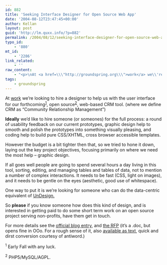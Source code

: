 ```yaml
---
id: 882
title: 'Seeking Interface Designer for Open Source Web App'
date: '2004-08-12T23:47:45+00:00'
author: Kellan
layout: post
guid: 'http://lm.quxx.info/?p=882'
permalink: /2004/08/12/seeking-interface-designer-for-open-source-web-app/
typo_id:
    - '880'
mt_id:
    - '2286'
link_related:
    - ''
raw_content:
    - "<p>\nAt <a href=\\\"http://groundspring.org\\\">work</a> we\\'re looking to hire a designer to help us with the user interface for our forthcoming<sup class=\\\"footnote\\\"><a href=\\\"#fn1\\\">1</a></sup>, open source<sup class=\\\"footnote\\\"><a href=\\\"#fn2\\\">2</a></sup>, web-based CRM tool. (where we define CRM as \\\"Community Relationship Management\\\")\n</p>\n<p>\n<b>Ideally</b> we\\'d like to hire someone (or someones) for the full process: a round of usability feedback on our current prototypes, graphic design help to smooth and polish the prototypes into something visually pleasing, and coding help to build pure CSS/XHTML, cross browser accessible templates.\n</p>\n<p>\nHowever the budget is a bit tighter then that, so we tried to hone it down, laying out the key project objectives, focusing primarily on where we need the most help - graphic design.\n</p>\n<p>\nIf all goes well people are going to spend several hours a day living in this tool, sorting, editing, and managing tables and tables of data, not to mention a number of complex interactions.  It needs to be fast (CSS, light on images), and it needs to be gentle on the eyes (aesthetic, good use of whitespace).  \n</p>\n<p>\nOne way to put it is we\\'re looking for someone who can do the data-centric equivalent of <a href=\\\"http://www.undesign.org/undesigners/\\\">UnDesign.</a>\n</p>\n<p>\nSo <b>please</b> if you know someone how does this kind of design, and is interested in getting paid to do some short term work on an open source project serving non-profits, have them get in touch.\n</p>\n<p>\nFor more details see the <a href=\\\"http://blog.groundspring.org/gs/2004/08/groundspringorg.html\\\">official blog entry</a>, and <a href=\\\"http://blog.groundspring.org/gs/files/enterprise_design_request_for_proposal.doc\\\">the RFP</a> (it\\'s a .doc, but opens fine in OOo.  For a rough sense of it, also <a href=\\\"http://laughingmeme.org/work/enterprise_design_request_for_proposal.txt\\\">available as text</a>, quick and dirst conversion courtesy of antiword.)\n</p>\n<p class=\\\"footnote\\\" id=\\\"fn1\\\"><sup>1</sup> Early Fall with any luck.</p>\n<p class=\\\"footnote\\\" id=\\\"fn2\\\"><sup>2</sup> PHP5/MySQL/AGPL.</p>"
tags:
    - groundspring
---
```


At [work](http://groundspring.org) we’re looking to hire a designer to help us with the user interface for our forthcoming<sup class="footnote">[1](#fn1)</sup>, open source<sup class="footnote">[2](#fn2)</sup>, web-based CRM tool. (where we define CRM as “Community Relationship Management”)

**Ideally** we’d like to hire someone (or someones) for the full process: a round of usability feedback on our current prototypes, graphic design help to smooth and polish the prototypes into something visually pleasing, and coding help to build pure CSS/XHTML, cross browser accessible templates.

However the budget is a bit tighter then that, so we tried to hone it down, laying out the key project objectives, focusing primarily on where we need the most help – graphic design.

If all goes well people are going to spend several hours a day living in this tool, sorting, editing, and managing tables and tables of data, not to mention a number of complex interactions. It needs to be fast (CSS, light on images), and it needs to be gentle on the eyes (aesthetic, good use of whitespace).

One way to put it is we’re looking for someone who can do the data-centric equivalent of [UnDesign.](http://www.undesign.org/undesigners/)

So **please** if you know someone how does this kind of design, and is interested in getting paid to do some short term work on an open source project serving non-profits, have them get in touch.

For more details see the [official blog entry](http://blog.groundspring.org/gs/2004/08/groundspringorg.html), and [the RFP](http://blog.groundspring.org/gs/files/enterprise_design_request_for_proposal.doc) (it’s a .doc, but opens fine in OOo. For a rough sense of it, also [available as text](http://laughingmeme.org/work/enterprise_design_request_for_proposal.txt), quick and dirst conversion courtesy of antiword.)

<sup>1</sup> Early Fall with any luck.

<sup>2</sup> PHP5/MySQL/AGPL.